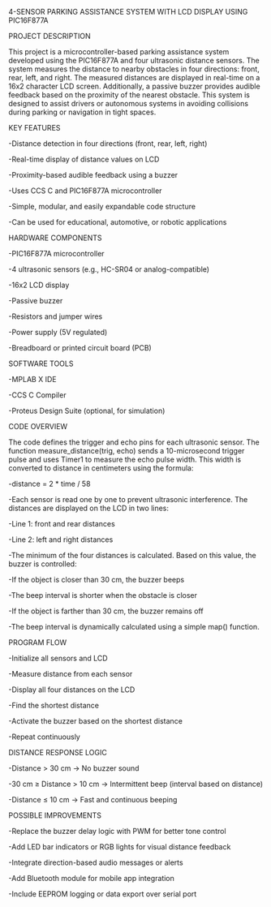 4-SENSOR PARKING ASSISTANCE SYSTEM WITH LCD DISPLAY USING PIC16F877A


PROJECT DESCRIPTION


This project is a microcontroller-based parking assistance system developed using the PIC16F877A and four ultrasonic distance sensors. The system measures the distance to nearby obstacles in four directions: front, rear, left, and right. The measured distances are displayed in real-time on a 16x2 character LCD screen. Additionally, a passive buzzer provides audible feedback based on the proximity of the nearest obstacle. This system is designed to assist drivers or autonomous systems in avoiding collisions during parking or navigation in tight spaces.


KEY FEATURES


-Distance detection in four directions (front, rear, left, right)

-Real-time display of distance values on LCD

-Proximity-based audible feedback using a buzzer

-Uses CCS C and PIC16F877A microcontroller

-Simple, modular, and easily expandable code structure

-Can be used for educational, automotive, or robotic applications


HARDWARE COMPONENTS


-PIC16F877A microcontroller

-4 ultrasonic sensors (e.g., HC-SR04 or analog-compatible)

-16x2 LCD display

-Passive buzzer

-Resistors and jumper wires

-Power supply (5V regulated)

-Breadboard or printed circuit board (PCB)


SOFTWARE TOOLS


-MPLAB X IDE

-CCS C Compiler

-Proteus Design Suite (optional, for simulation)


CODE OVERVIEW


The code defines the trigger and echo pins for each ultrasonic sensor. The function measure_distance(trig, echo) sends a 10-microsecond trigger pulse and uses Timer1 to measure the echo pulse width. This width is converted to distance in centimeters using the formula:

-distance = 2 * time / 58

-Each sensor is read one by one to prevent ultrasonic interference. The distances are displayed on the LCD in two lines:

-Line 1: front and rear distances

-Line 2: left and right distances

-The minimum of the four distances is calculated. Based on this value, the buzzer is controlled:

-If the object is closer than 30 cm, the buzzer beeps

-The beep interval is shorter when the obstacle is closer

-If the object is farther than 30 cm, the buzzer remains off

-The beep interval is dynamically calculated using a simple map() function.


PROGRAM FLOW


-Initialize all sensors and LCD

-Measure distance from each sensor

-Display all four distances on the LCD

-Find the shortest distance

-Activate the buzzer based on the shortest distance

-Repeat continuously


DISTANCE RESPONSE LOGIC


-Distance > 30 cm → No buzzer sound

-30 cm ≥ Distance > 10 cm → Intermittent beep (interval based on distance)

-Distance ≤ 10 cm → Fast and continuous beeping


POSSIBLE IMPROVEMENTS


-Replace the buzzer delay logic with PWM for better tone control

-Add LED bar indicators or RGB lights for visual distance feedback

-Integrate direction-based audio messages or alerts

-Add Bluetooth module for mobile app integration

-Include EEPROM logging or data export over serial port
